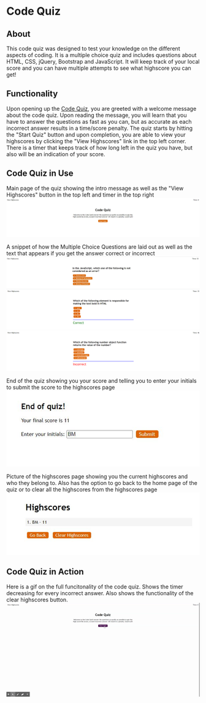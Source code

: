 # Code Quiz

## About
This code quiz was designed to test your knowledge on the different aspects of coding. It is a multiple choice quiz and includes questions about HTML, CSS, jQuery, Bootstrap and JavaScript. It will keep track of your local score and you can have multiple attempts to see what highscore you can get!

## Functionality
Upon opening up the [Code Quiz](https://bdjm94.github.io/WebAPI-Code-Quiz/), you are greeted with a welcome message about the code quiz. Upon reading the message, you will learn that you have to answer the questions as fast as you can, but as accurate as each incorrect answer results in a time/score penalty. The quiz starts by hitting the "Start Quiz" button and upon completion, you are able to view your highscores by clicking the "View Highscores" link in the top left corner. There is a timer that keeps track of how long left in the quiz you have, but also will be an indication of your score.

## Code Quiz in Use
Main page of the quiz showing the intro message as well as the "View Highscores" button in the top left and timer in the top right
![Home Page](./assets/images/CodeQuiz-Home.JPG)

A snippet of how the Multiple Choice Questions are laid out as well as the text that appears if you get the answer correct or incorrect
![MCQs](./assets/images/MCQ.JPG)
![Correct Answer](./assets/images/Correct.PNG)
![Incorrect Answer](./assets/images/Incorrect.PNG)

End of the quiz showing you your score and telling you to enter your initials to submit the score to the highscores page
![Quiz End](./assets/images/Quiz-End.JPG)

Picture of the highscores page showing you the current highscores and who they belong to. Also has the option to go back to the home page of the quiz or to clear all the highscores from the highscores page
![Highscores](./assets/images/Highscores-page.JPG)

## Code Quiz in Action
Here is a gif on the full funcitonality of the code quiz. Shows the timer decreasing for every incorrect answer. Also shows the functionality of the clear highscores button.
![Full Quiz](./assets/images/Full-Quiz.GIF)